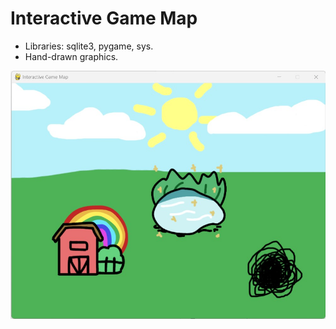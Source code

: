 # Interactive Game Map

- Libraries: sqlite3, pygame, sys.
- Hand-drawn graphics. 

![Main map screenshot](/screenshots/main_map.jpg)
